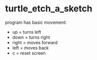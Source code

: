 # turtle_etch_a_sketch

program has basic movement:
- up = turns left
- down = turns right
- right = moves forward
- left = moves back
- c = reset screen
